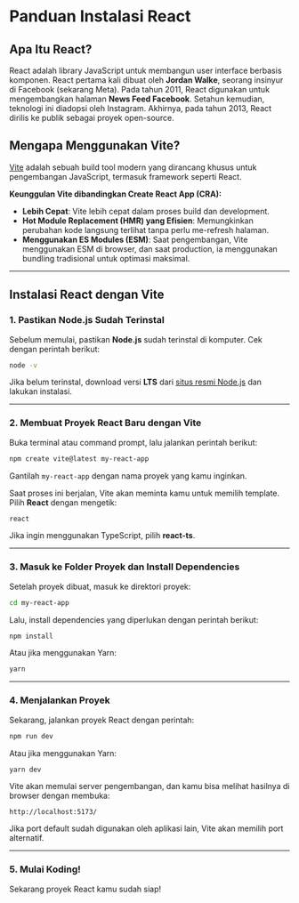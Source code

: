 # Panduan Instalasi React 

## Apa Itu React?
React adalah library JavaScript untuk membangun user interface berbasis komponen. React pertama kali dibuat oleh **Jordan Walke**, seorang insinyur di Facebook (sekarang Meta). Pada tahun 2011, React digunakan untuk mengembangkan halaman **News Feed Facebook**. Setahun kemudian, teknologi ini diadopsi oleh Instagram. Akhirnya, pada tahun 2013, React dirilis ke publik sebagai proyek open-source.

## Mengapa Menggunakan Vite?
[Vite](https://vitejs.dev/) adalah sebuah build tool modern yang dirancang khusus untuk pengembangan JavaScript, termasuk framework seperti React.

**Keunggulan Vite dibandingkan Create React App (CRA):**
- **Lebih Cepat**: Vite lebih cepat dalam proses build dan development.
- **Hot Module Replacement (HMR) yang Efisien**: Memungkinkan perubahan kode langsung terlihat tanpa perlu me-refresh halaman.
- **Menggunakan ES Modules (ESM)**: Saat pengembangan, Vite menggunakan ESM di browser, dan saat production, ia menggunakan bundling tradisional untuk optimasi maksimal.

---

##  Instalasi React dengan Vite

### 1. Pastikan Node.js Sudah Terinstal
Sebelum memulai, pastikan **Node.js** sudah terinstal di komputer. Cek dengan perintah berikut:
```sh
node -v
```
Jika belum terinstal, download versi **LTS** dari [situs resmi Node.js](https://nodejs.org/) dan lakukan instalasi.

---

### 2. Membuat Proyek React Baru dengan Vite
Buka terminal atau command prompt, lalu jalankan perintah berikut:
```sh
npm create vite@latest my-react-app
```
Gantilah `my-react-app` dengan nama proyek yang kamu inginkan.

Saat proses ini berjalan, Vite akan meminta kamu untuk memilih template. Pilih **React** dengan mengetik:
```sh
react
```
Jika ingin menggunakan TypeScript, pilih **react-ts**.

---

### 3. Masuk ke Folder Proyek dan Install Dependencies
Setelah proyek dibuat, masuk ke direktori proyek:
```sh
cd my-react-app
```
Lalu, install dependencies yang diperlukan dengan perintah berikut:
```sh
npm install
```
Atau jika menggunakan Yarn:
```sh
yarn
```

---

### 4. Menjalankan Proyek
Sekarang, jalankan proyek React dengan perintah:
```sh
npm run dev
```
Atau jika menggunakan Yarn:
```sh
yarn dev
```

Vite akan memulai server pengembangan, dan kamu bisa melihat hasilnya di browser dengan membuka:
```
http://localhost:5173/
```
Jika port default sudah digunakan oleh aplikasi lain, Vite akan memilih port alternatif.

---

### 5. Mulai Koding! 
Sekarang proyek React kamu sudah siap! 


